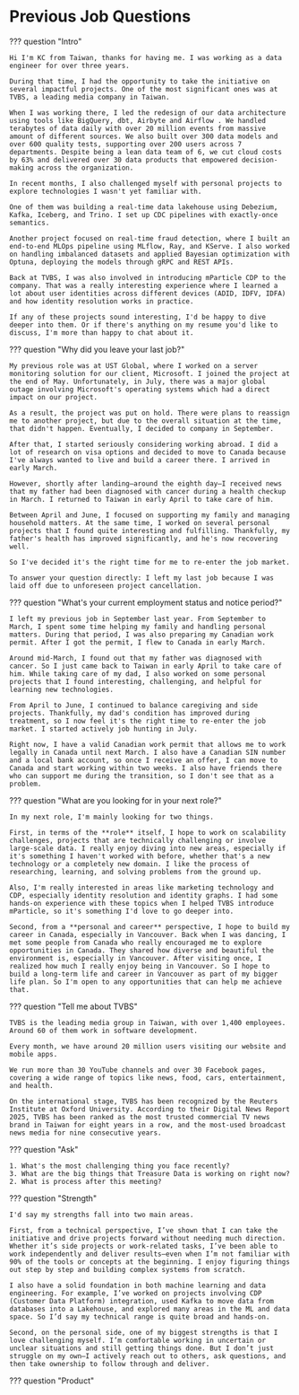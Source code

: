 # Previous Job Questions

??? question "Intro"

    Hi I'm KC from Taiwan, thanks for having me. I was working as a data engineer for over three years. 

    During that time, I had the opportunity to take the initiative on several impactful projects. One of the most significant ones was at TVBS, a leading media company in Taiwan.

    When I was working there, I led the redesign of our data architecture using tools like BigQuery, dbt, Airbyte and Airflow . We handled terabytes of data daily with over 20 million events from massive amount of different sources. We also built over 300 data models and over 600 quality tests, supporting over 200 users across 7 departments. Despite being a lean data team of 6, we cut cloud costs by 63% and delivered over 30 data products that empowered decision-making across the organization.

    In recent months, I also challenged myself with personal projects to explore technologies I wasn't yet familiar with.

    One of them was building a real-time data lakehouse using Debezium, Kafka, Iceberg, and Trino. I set up CDC pipelines with exactly-once semantics.

    Another project focused on real-time fraud detection, where I built an end-to-end MLOps pipeline using MLflow, Ray, and KServe. I also worked on handling imbalanced datasets and applied Bayesian optimization with Optuna, deploying the models through gRPC and REST APIs.

    Back at TVBS, I was also involved in introducing mParticle CDP to the company. That was a really interesting experience where I learned a lot about user identities across different devices (ADID, IDFV, IDFA) and how identity resolution works in practice.

    If any of these projects sound interesting, I'd be happy to dive deeper into them. Or if there's anything on my resume you'd like to discuss, I'm more than happy to chat about it.


??? question "Why did you leave your last job?"

    My previous role was at UST Global, where I worked on a server monitoring solution for our client, Microsoft. I joined the project at the end of May. Unfortunately, in July, there was a major global outage involving Microsoft's operating systems which had a direct impact on our project.

    As a result, the project was put on hold. There were plans to reassign me to another project, but due to the overall situation at the time, that didn't happen. Eventually, I decided to company in September.

    After that, I started seriously considering working abroad. I did a lot of research on visa options and decided to move to Canada because I've always wanted to live and build a career there. I arrived in early March.

    However, shortly after landing—around the eighth day—I received news that my father had been diagnosed with cancer during a health checkup in March. I returned to Taiwan in early April to take care of him.

    Between April and June, I focused on supporting my family and managing household matters. At the same time, I worked on several personal projects that I found quite interesting and fulfilling. Thankfully, my father's health has improved significantly, and he's now recovering well.

    So I've decided it's the right time for me to re-enter the job market.

    To answer your question directly: I left my last job because I was laid off due to unforeseen project cancellation.


??? question "What's your current employment status and notice period?"

    I left my previous job in September last year. From September to March, I spent some time helping my family and handling personal matters. During that period, I was also preparing my Canadian work permit. After I got the permit, I flew to Canada in early March.

    Around mid-March, I found out that my father was diagnosed with cancer. So I just came back to Taiwan in early April to take care of him. While taking care of my dad, I also worked on some personal projects that I found interesting, challenging, and helpful for learning new technologies.

    From April to June, I continued to balance caregiving and side projects. Thankfully, my dad's condition has improved during treatment, so I now feel it's the right time to re-enter the job market. I started actively job hunting in July.

    Right now, I have a valid Canadian work permit that allows me to work legally in Canada until next March. I also have a Canadian SIN number and a local bank account, so once I receive an offer, I can move to Canada and start working within two weeks. I also have friends there who can support me during the transition, so I don't see that as a problem.


??? question "What are you looking for in your next role?"

    In my next role, I'm mainly looking for two things.

    First, in terms of the **role** itself, I hope to work on scalability challenges, projects that are technically challenging or involve large-scale data. I really enjoy diving into new areas, especially if it's something I haven't worked with before, whether that's a new technology or a completely new domain. I like the process of researching, learning, and solving problems from the ground up.

    Also, I'm really interested in areas like marketing technology and CDP, especially identity resolution and identity graphs. I had some hands-on experience with these topics when I helped TVBS introduce mParticle, so it's something I'd love to go deeper into.

    Second, from a **personal and career** perspective, I hope to build my career in Canada, especially in Vancouver. Back when I was dancing, I met some people from Canada who really encouraged me to explore opportunities in Canada. They shared how diverse and beautiful the environment is, especially in Vancouver. After visiting once, I realized how much I really enjoy being in Vancouver. So I hope to build a long-term life and career in Vancouver as part of my bigger life plan. So I'm open to any opportunities that can help me achieve that.

??? question "Tell me about TVBS"

    TVBS is the leading media group in Taiwan, with over 1,400 employees. Around 60 of them work in software development.

    Every month, we have around 20 million users visiting our website and mobile apps.

    We run more than 30 YouTube channels and over 30 Facebook pages, covering a wide range of topics like news, food, cars, entertainment, and health.

    On the international stage, TVBS has been recognized by the Reuters Institute at Oxford University. According to their Digital News Report 2025, TVBS has been ranked as the most trusted commercial TV news brand in Taiwan for eight years in a row, and the most-used broadcast news media for nine consecutive years.


??? question "Ask"

    1. What's the most challenging thing you face recently?
    3. What are the big things that Treasure Data is working on right now?
    2. What is process after this meeting?

??? question "Strength"

    I'd say my strengths fall into two main areas.

    First, from a technical perspective, I’ve shown that I can take the initiative and drive projects forward without needing much direction. Whether it’s side projects or work-related tasks, I’ve been able to work independently and deliver results—even when I’m not familiar with 90% of the tools or concepts at the beginning. I enjoy figuring things out step by step and building complex systems from scratch.

    I also have a solid foundation in both machine learning and data engineering. For example, I’ve worked on projects involving CDP (Customer Data Platform) integration, used Kafka to move data from databases into a Lakehouse, and explored many areas in the ML and data space. So I’d say my technical range is quite broad and hands-on.

    Second, on the personal side, one of my biggest strengths is that I love challenging myself. I’m comfortable working in uncertain or unclear situations and still getting things done. But I don’t just struggle on my own—I actively reach out to others, ask questions, and then take ownership to follow through and deliver.

??? question "Product"


